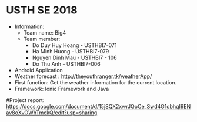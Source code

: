 # USTH SE 2018
- Information:
	+ Team name: Big4
	+ Team member: 
		* Do Duy Huy Hoang - USTHBI7-071
		* Ha Minh Huong - USTHBI7-079
		* Nguyen Dinh Mau - USTHBI7 - 106
		* Do Thu Anh - USTHBI7-006
- Android Application
- Weather forecast : http://theyouthranger.tk/weatherApp/
- First function: Get the weather information for the current location.
- Framework: Ionic Framework and Java

#Project report: https://docs.google.com/document/d/15jSQX2xwrJQoCe_Swd4G1qbhqI9ENav8oXvOWhTmckQ/edit?usp=sharing
